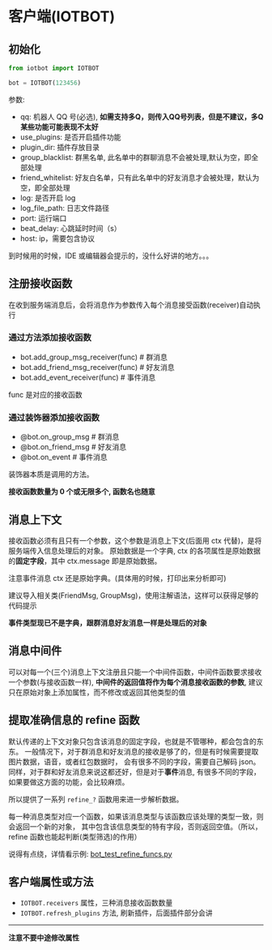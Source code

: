 # 客户端(IOTBOT)

## 初始化

```python
from iotbot import IOTBOT

bot = IOTBOT(123456)
```

参数:

- qq: 机器人 QQ 号(必选), **如需支持多Q，则传入QQ号列表，但是不建议，多Q某些功能可能表现不太好**
- use_plugins: 是否开启插件功能
- plugin_dir: 插件存放目录
- group_blacklist: 群黑名单, 此名单中的群聊消息不会被处理,默认为空，即全部处理
- friend_whitelist: 好友白名单，只有此名单中的好友消息才会被处理，默认为空，即全部处理
- log: 是否开启 log
- log_file_path: 日志文件路径
- port: 运行端口
- beat_delay: 心跳延时时间（s）
- host: ip，需要包含协议

到时候用的时候，IDE 或编辑器会提示的，没什么好讲的地方。。。

## 注册接收函数

在收到服务端消息后，会将消息作为参数传入每个消息接受函数(receiver)自动执行

### 通过方法添加接收函数

- bot.add_group_msg_receiver(func) # 群消息
- bot.add_friend_msg_receiver(func) # 好友消息
- bot.add_event_receiver(func) # 事件消息

func 是对应的接收函数

### 通过装饰器添加接收函数

- @bot.on_group_msg # 群消息
- @bot.on_friend_msg # 好友消息
- @bot.on_event # 事件消息

装饰器本质是调用的方法。

**接收函数数量为 0 个或无限多个, 函数名也随意**

## 消息上下文

接收函数必须有且只有一个参数，这个参数是消息上下文(后面用 ctx 代替)，是将服务端传入信息处理后的对象。
原始数据是一个字典, ctx 的各项属性是原始数据的**固定字段**，其中 ctx.message 即是原始数据。

注意事件消息 ctx 还是原始字典。(具体用的时候，打印出来分析即可)

建议导入相关类(FriendMsg, GroupMsg)，使用注解语法，这样可以获得足够的代码提示

**事件类型现已不是字典，跟群消息好友消息一样是处理后的对象**

## 消息中间件

可以对每一个(三个)消息上下文注册且只能一个中间件函数，中间件函数要求接收一个参数(与接收函数一样),
**中间件的返回值将作为每个消息接收函数的参数**, 建议只在原始对象上添加属性，而不修改或返回其他类型的值

## 提取准确信息的 refine 函数

默认传递的上下文对象只包含该消息的固定字段，也就是不管哪种，都会包含的东东。
一般情况下，对于群消息和好友消息的接收是够了的，但是有时候需要提取图片数据，语音，或者红包数据时，
会有很多不同的字段，需要自己解码 json。同样，对于群和好友消息来说这都还好，但是对于**事件**消息,
有很多不同的字段，如果要做这方面的功能，会比较麻烦。

所以提供了一系列 `refine_?` 函数用来进一步解析数据。

每一种消息类型对应一个函数，如果该消息类型与该函数应该处理的类型一致，则会返回一个新的对象，
其中包含该信息类型的特有字段，否则返回空值。（所以，refine 函数也能起判断(类型筛选)的作用）

说得有点绕，详情看示例: [bot_test_refine_funcs.py](https://github.com/XiyaoWong/python-iotbot/blob/master/sample/plugins/bot_test_refine_funcs.py)

## 客户端属性或方法

- `IOTBOT.receivers` 属性，三种消息接收函数数量
- `IOTBOT.refresh_plugins` 方法, 刷新插件，后面插件部分会讲

---

**注意不要中途修改属性**
